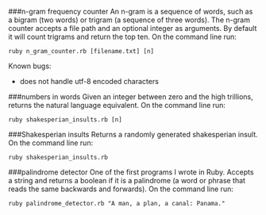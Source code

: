 ###n-gram frequency counter
An n-gram is a sequence of words, such as a bigram (two words) or trigram (a sequence of three words). The n-gram counter accepts a file path and an optional integer as arguments. By default it will count trigrams and return the top ten. On the command line run:
```
ruby n_gram_counter.rb [filename.txt] [n]
```
Known bugs:  
- does not handle utf-8 encoded characters

###numbers in words
Given an integer between zero and the high trillions, returns the natural language equivalent. On the command line run:
```
ruby shakesperian_insults.rb [n]
```

###Shakesperian insults
Returns a randomly generated shakesperian insult. On the command line run:
```
ruby shakesperian_insults.rb
```

###palindrome detector
One of the first programs I wrote in Ruby. Accepts a string and returns a boolean if it is a palindrome (a word or phrase that reads the same backwards and forwards). On the command line run:
```
ruby palindrome_detector.rb "A man, a plan, a canal: Panama."
```
